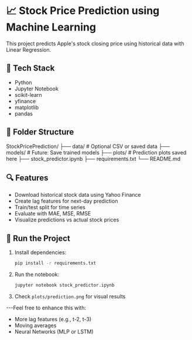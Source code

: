 # 📈 Stock Price Prediction using Machine Learning

This project predicts Apple's stock closing price using historical data with Linear Regression.

## 🔧 Tech Stack

- Python
- Jupyter Notebook
- scikit-learn
- yfinance
- matplotlib
- pandas

## 📁 Folder Structure

StockPricePrediction/
├── data/ # Optional CSV or saved data
├── models/ # Future: Save trained models
├── plots/ # Prediction plots saved here
├── stock_predictor.ipynb
├── requirements.txt
└── README.md

## 🔍 Features

- Download historical stock data using Yahoo Finance
- Create lag features for next-day prediction
- Train/test split for time series
- Evaluate with MAE, MSE, RMSE
- Visualize predictions vs actual stock prices

## 🚀 Run the Project

1. Install dependencies:
    ```bash
    pip install -r requirements.txt
    ```
2. Run the notebook:
    ```bash
    jupyter notebook stock_predictor.ipynb
    ```
3. Check `plots/prediction.png` for visual results

---Feel free to enhance this with:
- More lag features (e.g., t-2, t-3)
- Moving averages
- Neural Networks (MLP or LSTM)
